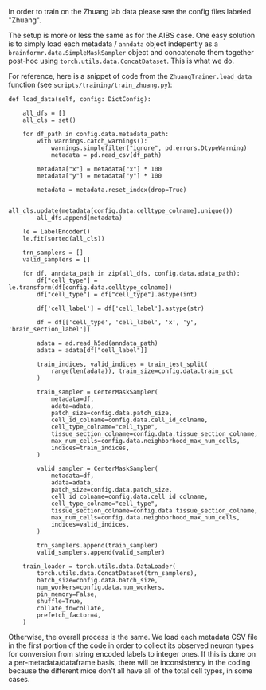 In order to train on the Zhuang lab data please see the config files labeled "Zhuang".

The setup is more or less the same as for the AIBS case. One easy solution is to simply load each metadata / `anndata` object indepently as a `brainformr.data.SimpleMaskSampler` object and concatenate them together post-hoc using `torch.utils.data.ConcatDataset`. This is what we do.

For reference, here is a snippet of code from the `ZhuangTrainer.load_data` function (see `scripts/training/train_zhuang.py`):

```
def load_data(self, config: DictConfig):

	all_dfs = []
	all_cls = set()

	for df_path in config.data.metadata_path:
		with warnings.catch_warnings():
			warnings.simplefilter("ignore", pd.errors.DtypeWarning)
			metadata = pd.read_csv(df_path)
			
		metadata["x"] = metadata["x"] * 100
		metadata["y"] = metadata["y"] * 100

		metadata = metadata.reset_index(drop=True)

		all_cls.update(metadata[config.data.celltype_colname].unique())
		all_dfs.append(metadata)

	le = LabelEncoder()
	le.fit(sorted(all_cls))

	trn_samplers = []
	valid_samplers = []

	for df, anndata_path in zip(all_dfs, config.data.adata_path):
		df["cell_type"] = le.transform(df[config.data.celltype_colname])
		df["cell_type"] = df["cell_type"].astype(int)

		df['cell_label'] = df['cell_label'].astype(str)

		df = df[['cell_type', 'cell_label', 'x', 'y', 'brain_section_label']]

		adata = ad.read_h5ad(anndata_path)
		adata = adata[df["cell_label"]]

		train_indices, valid_indices = train_test_split(
			range(len(adata)), train_size=config.data.train_pct
		)

		train_sampler = CenterMaskSampler(
			metadata=df,
			adata=adata,
			patch_size=config.data.patch_size,
			cell_id_colname=config.data.cell_id_colname,
			cell_type_colname="cell_type",
			tissue_section_colname=config.data.tissue_section_colname,
			max_num_cells=config.data.neighborhood_max_num_cells,
			indices=train_indices,
		)

		valid_sampler = CenterMaskSampler(
			metadata=df,
			adata=adata,
			patch_size=config.data.patch_size,
			cell_id_colname=config.data.cell_id_colname,
			cell_type_colname="cell_type",
			tissue_section_colname=config.data.tissue_section_colname,
			max_num_cells=config.data.neighborhood_max_num_cells,
			indices=valid_indices,
		)

		trn_samplers.append(train_sampler)
		valid_samplers.append(valid_sampler)

	train_loader = torch.utils.data.DataLoader(
		torch.utils.data.ConcatDataset(trn_samplers),
		batch_size=config.data.batch_size,
		num_workers=config.data.num_workers,
		pin_memory=False,
		shuffle=True,
		collate_fn=collate,
		prefetch_factor=4,  
	)
```

Otherwise, the overall process is the same. We load each metadata CSV file in the first portion of the code in order to collect its observed neuron types for conversion from string encoded labels to integer ones. If this is done on a per-metadata/dataframe basis, there will be inconsistency in the coding because the different mice don't all have all of the total cell types, in some cases.